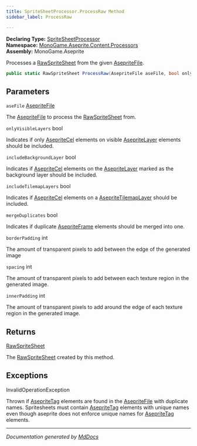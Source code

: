 ```yaml
---
title: SpriteSheetProcessor.ProcessRaw Method
sidebar_label: ProcessRaw

---
```


**Declaring Type:** [SpriteSheetProcessor](../)  
**Namespace:** [MonoGame.Aseprite.Content.Processors](../../)  
**Assembly:** MonoGame.Aseprite

Processes a [RawSpriteSheet](../../../../RawTypes/RawSpriteSheet/) from the given [AsepriteFile](../../../../AsepriteFile/).

```csharp
public static RawSpriteSheet ProcessRaw(AsepriteFile aseFile, bool onlyVisibleLayers = true, bool includeBackgroundLayer = false, bool includeTilemapLayers = true, bool mergeDuplicates = true, int borderPadding = 0, int spacing = 0, int innerPadding = 0);
```

## Parameters

`aseFile`  [AsepriteFile](../../../../AsepriteFile/)

The [AsepriteFile](../../../../AsepriteFile/) to process the [RawSpriteSheet](../../../../RawTypes/RawSpriteSheet/) from.

`onlyVisibleLayers`  bool

Indicates if only [AsepriteCel](../../../../AsepriteTypes/AsepriteCel/) elements on visible [AsepriteLayer](../../../../AsepriteTypes/AsepriteLayer/) elements should  be included.

`includeBackgroundLayer`  bool

Indicates if [AsepriteCel](../../../../AsepriteTypes/AsepriteCel/) elements on the [AsepriteLayer](../../../../AsepriteTypes/AsepriteLayer/) marked as the background  layer should be included.

`includeTilemapLayers`  bool

Indicates if [AsepriteCel](../../../../AsepriteTypes/AsepriteCel/) elements on a [AsepriteTilemapLayer](../../../../AsepriteTypes/AsepriteTilemapLayer/) should be included.

`mergeDuplicates`  bool

Indicates if duplicate [AsepriteFrame](../../../../AsepriteTypes/AsepriteFrame/) elements should be merged into one.

`borderPadding`  int

The amount of transparent pixels to add between the edge of the generated image

`spacing`  int

The amount of transparent pixels to add between each texture region in the generated image.

`innerPadding`  int

The amount of transparent pixels to add around the edge of each texture region in the generated image.

## Returns

[RawSpriteSheet](../../../../RawTypes/RawSpriteSheet/)

The [RawSpriteSheet](../../../../RawTypes/RawSpriteSheet/) created by this method.

## Exceptions

InvalidOperationException

Thrown if [AsepriteTag](../../../../AsepriteTypes/AsepriteTag/) elements are found in the [AsepriteFile](../../../../AsepriteFile/) with duplicate  names.  Spritesheets must contain [AsepriteTag](../../../../AsepriteTypes/AsepriteTag/) elements with unique names even though aseprite does not enforce unique names for [AsepriteTag](../../../../AsepriteTypes/AsepriteTag/) elements.

___

*Documentation generated by [MdDocs](https://github.com/ap0llo/mddocs)*
